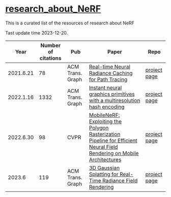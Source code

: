 # [research_about_NeRF](https://github.com/huzhenbang/research_about_NeRF)

This is a curated list of the resources of research about NeRF 

Tast update time 2023-12-20.

| Year | Number of citations | Pub | Paper | Repo |
| -------- |  -------- | -------- | -------- | -------- | 
|2021.6.21|78|ACM Trans. Graph|[Real-time Neural Radiance Caching for Path Tracing](https://research.nvidia.com/publication/2021-06_real-time-neural-radiance-caching-path-tracing)|[project page](https://research.nvidia.com/publication/2021-06_real-time-neural-radiance-caching-path-tracing) |
|2022.1.16|1332|ACM Trans. Graph|[Instant neural graphics primitives with a multiresolution hash encoding](https://arxiv.org/abs/2201.05989)|[project page](https://nvlabs.github.io/instant-ngp/)|
|2022.6.30|98|CVPR|[MobileNeRF: Exploiting the Polygon Rasterization Pipeline for Efficient Neural Field Rendering on Mobile Architectures](https://arxiv.org/abs/2208.00277)| [project page](http://mobile-nerf.github.io/)|
|2023.6|119|ACM Trans. Graph|[3D Gaussian Splatting for Real-Time Radiance Field Rendering](https://arxiv.org/abs/2308.04079)|[project page](https://github.com/graphdeco-inria/gaussian-splatting) |
